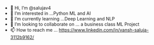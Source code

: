 - 👋 Hi, I’m @salujav4
- 👀 I’m interested in ...Python ML and AI
- 🌱 I’m currently learning ...Deep Learning and NLP
- 💞️ I’m looking to collaborate on ... a business class ML Project
- 📫 How to reach me ... https://www.linkedin.com/in/vansh-saluja-3112b9162/

<!---
salujav4/salujav4 is a ✨ special ✨ repository because its `README.md` (this file) appears on your GitHub profile.
You can click the Preview link to take a look at your changes.
--->
